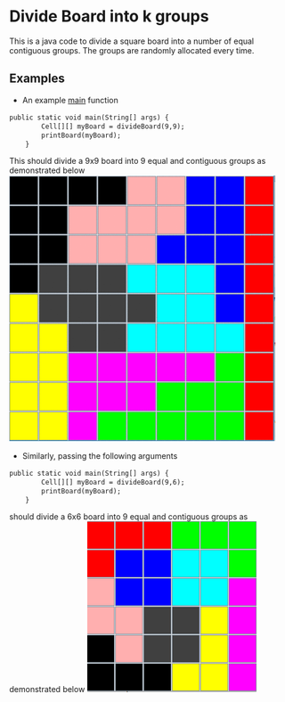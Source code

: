 # Divide Board into k groups

This is a java code to divide a square board into a number of equal contiguous groups. The groups are randomly allocated every time.
## Examples
+  An example [main](https://github.com/AnkurSaxena135/Divide-Board-into-k-groups/blob/05bc87ee006c212b5fec92810e1e0df7f76a6dc0/src/DivideBoard.java#L11) function
```
public static void main(String[] args) {
		Cell[][] myBoard = divideBoard(9,9);
		printBoard(myBoard);
	}
```
This should divide a 9x9 board into 9 equal and contiguous groups as demonstrated below ![](https://github.com/AnkurSaxena135/Divide-Board-into-k-groups/blob/master/sample/9x9.gif)


+ Similarly, passing the following arguments
```
public static void main(String[] args) {
		Cell[][] myBoard = divideBoard(9,6);
		printBoard(myBoard);
	}
```
should divide a 6x6 board into 9 equal and contiguous groups as demonstrated below
![](https://github.com/AnkurSaxena135/Divide-Board-into-k-groups/blob/master/sample/6x6.gif)
